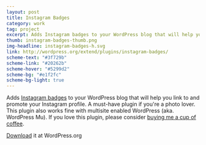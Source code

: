 ```yaml
---
layout: post
title: Instagram Badges
category: work
tag: project
excerpt: Adds Instagram badges to your WordPress blog that will help you link to and promote your Instagram profile.
thumb: instagram-badges-thumb.png
img-headline: instagram-badges-h.svg
link: http://wordpress.org/extend/plugins/instagram-badges/
scheme-text: "#3f729b"
scheme-link: "#20262b"
scheme-hover: "#5299d2"
scheme-bg: "#e1f2fc"
scheme-bg-light: true
---
```


<p>Adds <a href="http://blog.instagram.com/post/36222022872/introducing-instagram-badges">Instagram badges</a> to your WordPress blog that will help you link to and promote your Instagram profile. A must-have plugin if you're a photo lover. This plugin also works fine with multisite enabled WordPress (aka. WordPress Mu). If you love this plugin, please consider <a href="{{ site.data.var.donate }}">buying me a cup of coffee</a>.</p>

<p class=download><a href="http://wordpress.org/extend/plugins/instagram-badges/">Download</a> it at WordPress.org</p>

